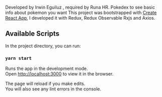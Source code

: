 Developed by Irwin Eguiluz , required by Runa HR.
Pokedex to see basic info about pokemon you want
This project was bootstrapped with [Create React App](https://github.com/facebook/create-react-app), I developed it with Redux, Redux Observable Rxjs and Axios.


## Available Scripts

In the project directory, you can run:

### `yarn start`

Runs the app in the development mode.<br />
Open [http://localhost:3000](http://localhost:3000) to view it in the browser.

The page will reload if you make edits.<br />
You will also see any lint errors in the console.
